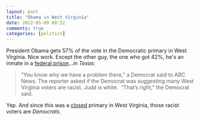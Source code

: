 ```yaml
---
layout: post  
title: "Obama in West Virginia"  
date: 2012-05-09 08:52  
comments: true  
categories: [politics]
---
```


President Obama gets 57% of the vote in the Democratic primary in West Virginia. Nice work. Except the other guy, the one who got 42%, he's an inmate in a [federal prison][1]...*in Texas*:

>“You know why we have a problem there,” a Democrat said to ABC News. The reporter asked if the Democrat was suggesting many West Virginia voters are racist. Judd is white.  “That’s right,” the Democrat said.

Yep. And since this was a [closed][2] primary in West Virginia, those racist voters are *Democrats*.

[1]: http://abcnews.go.com/blogs/politics/2012/05/prison-inmate-wins-more-than-40-of-democratic-vote-over-president-obama-in-wv-primary/

[2]: http://grassrootsidgop.wordpress.com/list-of-states-with-open-and-closed-primaries/